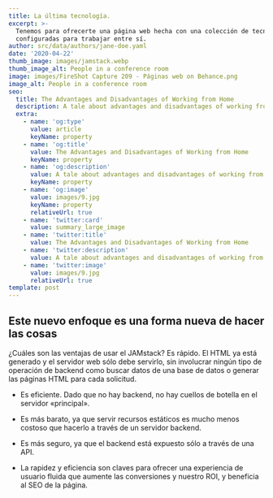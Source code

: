 ```yaml
---
title: La última tecnología.
excerpt: >-
  Tenemos para ofrecerte una página web hecha con una colección de tecnologías,
  configuradas para trabajar entre sí.
author: src/data/authors/jane-doe.yaml
date: '2020-04-22'
thumb_image: images/jamstack.webp
thumb_image_alt: People in a conference room
image: images/FireShot Capture 209 - Páginas web on Behance.png
image_alt: People in a conference room
seo:
  title: The Advantages and Disadvantages of Working from Home
  description: A tale about advantages and disadvantages of working from home
  extra:
    - name: 'og:type'
      value: article
      keyName: property
    - name: 'og:title'
      value: The Advantages and Disadvantages of Working from Home
      keyName: property
    - name: 'og:description'
      value: A tale about advantages and disadvantages of working from home
      keyName: property
    - name: 'og:image'
      value: images/9.jpg
      keyName: property
      relativeUrl: true
    - name: 'twitter:card'
      value: summary_large_image
    - name: 'twitter:title'
      value: The Advantages and Disadvantages of Working from Home
    - name: 'twitter:description'
      value: A tale about advantages and disadvantages of working from home
    - name: 'twitter:image'
      value: images/9.jpg
      relativeUrl: true
template: post
---
```

## Este nuevo enfoque es una forma nueva de hacer las cosas

¿Cuáles son las ventajas de usar el JAMstack?
Es rápido. El HTML ya está generado y el servidor web sólo debe servirlo, sin involucrar ningún tipo de operación de backend como buscar datos de una base de datos o generar las páginas HTML para cada solicitud.

*   Es eficiente. Dado que no hay backend, no hay cuellos de botella en el servidor «principal».


*   Es más barato, ya que servir recursos estáticos es mucho menos costoso que hacerlo a través de un servidor backend.


*   Es más seguro, ya que el backend está expuesto sólo a través de una API.


*   La rapidez y eficiencia son claves para ofrecer una experiencia de usuario fluida que aumente las conversiones y nuestro ROI, y beneficia al SEO de la página.

